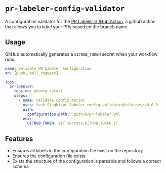 # `pr-labeler-config-validator`

A configuration validator for the [PR Labeler GitHub Action](https://github.com/TimonVS/pr-labeler-action), a github action that allows you to label your PRs based on the branch name.

## Usage

GitHub automatically generates a `GITHUB_TOKEN` secret when your workflow runs.

```yaml
name: Validate PR Labeler Configuration
on: [push, pull_request]

jobs:
  pr-labeler:
    runs-on: ubuntu-latest
    steps:
      - name: Validate Configuration
        uses: Yash-Singh1/pr-labeler-config-validator@releases/v0.0.3
        with:
          configuration-path: .github/pr-labeler.yml
        env:
          GITHUB_TOKEN: ${{ secrets.GITHUB_TOKEN }}
```

## Features

- Ensures all labels in the configuration file exist on the repository
- Ensures the configuration file exists
- Exists the structure of the configuration is parsable and follows a correct schema
